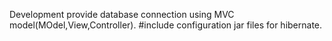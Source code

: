 Development provide database connection using MVC model(MOdel,View,Controller).
#include configuration jar files for hibernate.

